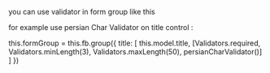 you can use validator in form group like this 

for example use persian Char Validator on title control :

 this.formGroup = this.fb.group({
      title: [
						this.model.title,
						[Validators.required,
						Validators.minLength(3), 
						Validators.maxLength(50),
						persianCharValidator()]
      ]
 })

